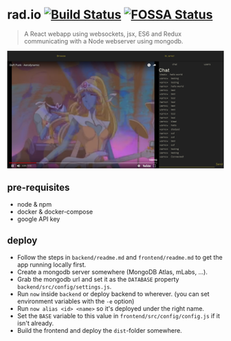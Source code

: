 # rad.io [![Build Status](https://travis-ci.org/arnoschutijzer/rad.io.svg?branch=master)](https://travis-ci.org/arnoschutijzer/rad.io) [![FOSSA Status](https://app.fossa.io/api/projects/git%2Bgithub.com%2Farnoschutijzer%2Frad.io.svg?type=shield)](https://app.fossa.io/projects/git%2Bgithub.com%2Farnoschutijzer%2Frad.io?ref=badge_shield)

> A React webapp using websockets, jsx, ES6 and Redux communicating with a Node webserver using mongodb.

![Alt text](.github/screenshot.png?raw=true "screenshot of rad.io application")

## pre-requisites

- node & npm
- docker & docker-compose
- google API key

## deploy

- Follow the steps in `backend/readme.md` and `frontend/readme.md` to get the app running locally first.
- Create a mongodb server somewhere (MongoDB Atlas, mLabs, ...).
- Grab the mongodb url and set it as the `DATABASE` property `backend/src/config/settings.js`.
- Run `now` inside `backend` or deploy backend to wherever. (you can set environment variables with the `-e` option)
- Run `now alias <id> <name>` so it's deployed under the right name.
- Set the `BASE` variable to this value in `frontend/src/config/config.js` if it isn't already.
- Build the frontend and deploy the `dist`-folder somewhere.